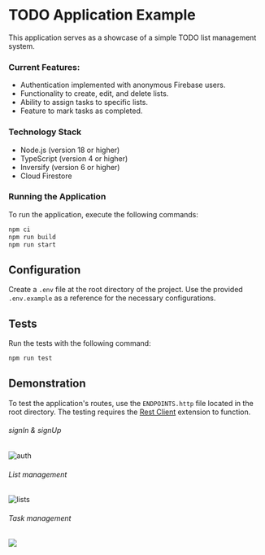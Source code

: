 # TODO Application Example

This application serves as a showcase of a simple TODO list management system.

### Current Features:

- Authentication implemented with anonymous Firebase users.
- Functionality to create, edit, and delete lists.
- Ability to assign tasks to specific lists.
- Feature to mark tasks as completed.

### Technology Stack

- Node.js (version 18 or higher)
- TypeScript (version 4 or higher)
- Inversify (version 6 or higher)
- Cloud Firestore

### Running the Application

To run the application, execute the following commands:

```bash
npm ci
npm run build
npm run start
```

## Configuration

Create a `.env` file at the root directory of the project. Use the provided `.env.example` as a reference for the necessary configurations.

## Tests

Run the tests with the following command:

```bash
npm run test
```

## Demonstration

To test the application's routes, use the `ENDPOINTS.http` file located in the root directory. The testing requires the [Rest Client](https://marketplace.visualstudio.com/items?itemName=humao.rest-client) extension to function.

###### signIn & signUp
![auth](https://s9.gifyu.com/images/SF17B.gif)

###### List management
![lists](https://s9.gifyu.com/images/SF17O.gif)

###### Task management

![](https://s9.gifyu.com/images/SF17y.gif)
